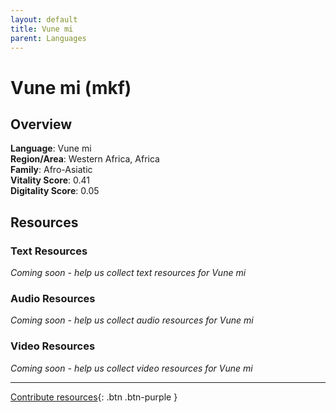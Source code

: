 ```yaml
---
layout: default
title: Vune mi
parent: Languages
---
```


# Vune mi (mkf)

## Overview

**Language**: Vune mi  
**Region/Area**: Western Africa, Africa  
**Family**: Afro-Asiatic  
**Vitality Score**: 0.41  
**Digitality Score**: 0.05  

## Resources

### Text Resources
*Coming soon - help us collect text resources for Vune mi*

### Audio Resources
*Coming soon - help us collect audio resources for Vune mi*

### Video Resources
*Coming soon - help us collect video resources for Vune mi*

---

[Contribute resources](https://fairtrain.github.io/){: .btn .btn-purple }
